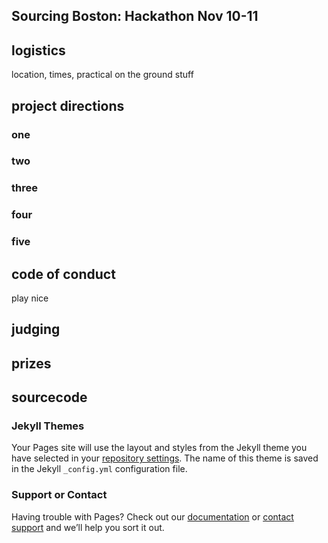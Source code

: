 ## Sourcing Boston: Hackathon Nov 10-11

## logistics
location, times, practical on the ground stuff

## project directions

### one

### two

### three

### four

### five

## code of conduct
play nice

## judging

## prizes

## sourcecode

### Jekyll Themes

Your Pages site will use the layout and styles from the Jekyll theme you have selected in your [repository settings](https://github.com/briromer/sourcingboston/settings). The name of this theme is saved in the Jekyll `_config.yml` configuration file.

### Support or Contact

Having trouble with Pages? Check out our [documentation](https://help.github.com/categories/github-pages-basics/) or [contact support](https://github.com/contact) and we’ll help you sort it out.
